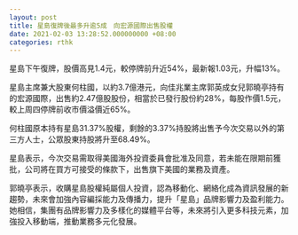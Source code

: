 ```yaml
---
layout: post
title: 星島復牌後最多升逾5成　向宏源國際出售股權
date: 2021-02-03 13:28:52.000000000 +08:00
categories: rthk
---
```


星島下午復牌，股價高見1.4元，較停牌前升近54%，最新報1.03元，升幅13%。

星島主席兼大股東何柱國，以約3.7億港元，向佳兆業主席郭英成女兒郭曉亭持有的宏源國際，出售約2.47億股股份，相當於已發行股份約28%，每股作價1.5元，較上周四停牌前收市價溢價近65%。

何柱國原本持有星島31.37%股權，剩餘的3.37%持股將出售予今次交易以外的第三方人士，公眾股東持股將升至68.49%。

星島表示，今次交易需取得美國海外投資委員會批准及同意，若未能在限期前獲批，公司將在買方可接受的條款下，出售旗下美國的業務及資產。

郭曉亭表示，收購星島股權純屬個人投資，認為移動化、網絡化成為資訊發展的新趨勢，未來會加強內容編採能力及傳播力，提升「星島」品牌影響力及盈利能力。她相信，集團有品牌影響力及多樣化的媒體平台等，未來將引入更多科技元素，加強投入移動端，推動業務多元化發展。
